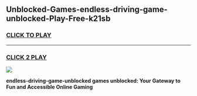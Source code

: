
## Unblocked-Games-endless-driving-game-unblocked-Play-Free-k21sb
<h3>
<a href="https://premium76.site?title=endless-driving-game-unblocked&ref=21A">CLICK TO PLAY</a></h3>
<hr>

<h3>
<a href="https://premium76.site?title=endless-driving-game-unblocked&ref=21A">CLICK 2 PLAY</a>
  
</h3>

<a href="https://premium76.site?title=endless-driving-game-unblocked&ref=21A"><img src="https://clearcache.store/games.png"></a>


**endless-driving-game-unblocked games unblocked: Your Gateway to Fun and Accessible Online Gaming**

